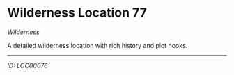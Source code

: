 # Wilderness Location 77

*Wilderness*

A detailed wilderness location with rich history and plot hooks.

---
*ID: LOC00076*